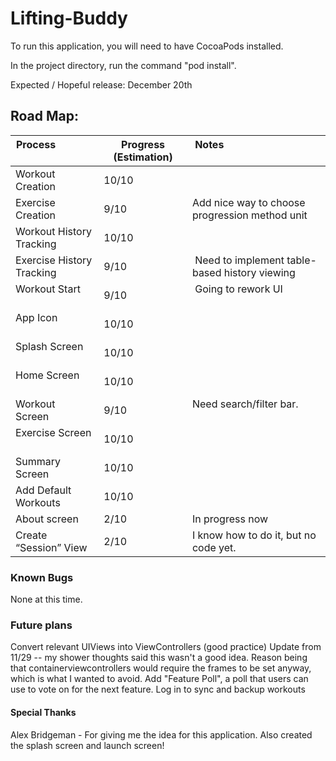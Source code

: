 # Lifting-Buddy

To run this application, you will need to have CocoaPods installed.

In the project directory, run the command "pod install".

Expected / Hopeful release: December 20th

## Road Map:

| Process                   | Progress (Estimation) | Notes                                          |
|---------------------------|-----------------------|------------------------------------------------|
| Workout Creation          | 10/10                 |                                                |
| Exercise Creation         | 9/10                  | Add nice way to choose progression method unit |
| Workout History Tracking  | 10/10                 |                                                |
| Exercise History Tracking | 9/10                  | Need to implement table-based history viewing  |
| Workout Start             | 9/10                  | Going to rework UI                             |
| App Icon                  | 10/10                 |                                                |
| Splash Screen             | 10/10                 |                                                |
| Home Screen               | 10/10                 |                                                |
| Workout Screen            | 9/10                  | Need search/filter bar.                        |
| Exercise Screen           | 10/10                 |                                                |
| Summary Screen            | 10/10                 |                                                |
| Add Default Workouts      | 10/10                 |                                                |
| About screen              | 2/10                  | In progress now                                |
| Create “Session” View     | 2/10                  | I know how to do it, but no code yet.          |

### Known Bugs
None at this time.

### Future plans
Convert relevant UIViews into ViewControllers (good practice)
Update from 11/29 -- my shower thoughts said this wasn't a good idea.
Reason being that containerviewcontrollers would require the frames to be set anyway, which is what I wanted to avoid.
Add "Feature Poll", a poll that users can use to vote on for the next feature.
Log in to sync and backup workouts

#### Special Thanks
Alex Bridgeman - For giving me the idea for this application. Also created the splash screen and launch screen!

